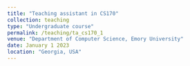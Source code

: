 ```yaml
---
title: "Teaching assistant in CS170"
collection: teaching
type: "Undergraduate course"
permalink: /teaching/ta_cs170_1
venue: "Department of Computer Science, Emory University"
date: January 1 2023
location: "Georgia, USA"
---
```



